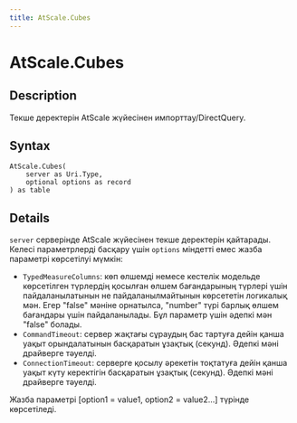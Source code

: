 ```yaml
---
title: AtScale.Cubes
---
```


# AtScale.Cubes


## Description

Текше деректерін AtScale жүйесінен импорттау/DirectQuery.


## Syntax

```powerquery
AtScale.Cubes(
    server as Uri.Type,
    optional options as record
) as table
```


## Details

<code>server</code> серверінде AtScale жүйесінен текше деректерін қайтарады. Келесі параметрлерді басқару үшін <code>options</code> міндетті емес жазба параметрі көрсетілуі мүмкін:<ul>        <li><code>TypedMeasureColumns</code>: көп өлшемді немесе кестелік модельде көрсетілген түрлердің қосылған өлшем бағандарының түрлері үшін пайдаланылатынын не пайдаланылмайтынын көрсететін логикалық мән. Егер "false" мәніне орнатылса, "number" түрі барлық өлшем бағандары үшін пайдаланылады. Бұл параметр үшін әдепкі мән "false" болады.</li>        <li><code>CommandTimeout</code>: сервер жақтағы сұраудың бас тартуға дейін қанша уақыт орындалатынын басқаратын ұзақтық (секунд). Әдепкі мәні драйверге тәуелді. </li>        <li><code>ConnectionTimeout</code>: серверге қосылу әрекетін тоқтатуға дейін қанша уақыт күту керектігін басқаратын ұзақтық (секунд). Әдепкі мәні драйверге тәуелді. </li></ul>Жазба параметрі [option1 = value1, option2 = value2...] түрінде көрсетіледі.


